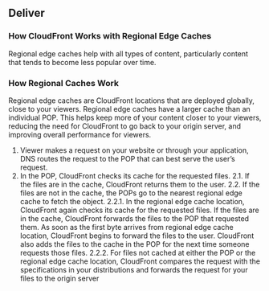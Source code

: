 
## Deliver
### How CloudFront Works with Regional Edge Caches
Regional edge caches help with all types of content, particularly content that tends to become less popular over time. 

### How Regional Caches Work
Regional edge caches are CloudFront locations that are deployed globally, close to your viewers. Regional edge caches have a larger cache than an individual POP. This helps keep more of your content closer to your viewers, reducing the need for CloudFront to go back to your origin server, and improving overall performance for viewers.
1. Viewer makes a request on your website or through your application, DNS routes the request to the POP that can best serve the user’s request.
2. In the POP, CloudFront checks its cache for the requested files.
2.1. If the files are in the cache, CloudFront returns them to the user.
2.2. If the files are not in the cache, the POPs go to the nearest regional edge cache to fetch the object.
2.2.1. In the regional edge cache location, CloudFront again checks its cache for the requested files. If the files are in the cache, CloudFront forwards the files to the POP that requested them. As soon as the first byte arrives from regional edge cache location, CloudFront begins to forward the files to the user. CloudFront also adds the files to the cache in the POP for the next time someone requests those files.
2.2.2. For files not cached at either the POP or the regional edge cache location, CloudFront compares the request with the specifications in your distributions and forwards the request for your files to the origin server
